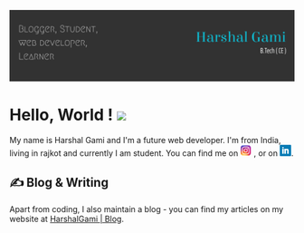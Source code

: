 <!-- More info, tips and tricks for making GitHub Profile README can be found in my article at https://towardsdatascience.com/build-a-stunning-readme-for-your-github-profile-9b80434fe5d7 -->

[![Blog](https://raw.githubusercontent.com/harshalgami13/harshalgami13/main/My%20self.png "Header")](https://bdmrgxz4ptu3ljtkn5f1rq-on.drv.tw/harshalgami/)

# Hello, World ! <img src="https://raw.githubusercontent.com/MartinHeinz/MartinHeinz/master/wave.gif" width="30px">

My name is Harshal Gami and I'm a future web developer. I'm from India, living in rajkot and currently I am student. You can find me on <a href="https://www.instagram.com/___.h_g_patel.___13/" target="_blank"><img src="https://raw.githubusercontent.com/harshalgami13/harshalgami13/main/580b57fcd9996e24bc43c521.png" width="20px"></a> ,  or on <a href="https://www.linkedin.com/in/harshalgami/" target="_blank"><img src="https://raw.githubusercontent.com/harshalgami13/harshalgami13/main/58e91afdeb97430e81906504.png" width="20px"></a>.

## &#x270d; Blog & Writing

Apart from coding, I also maintain a blog - you can find my articles on my website at [HarshalGami | Blog](https://bdmrgxz4ptu3ljtkn5f1rq-on.drv.tw/harshalgami/).


<!-- ## &#x1f4c8; GitHub Stats -->



 
